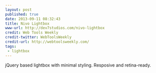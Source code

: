 ```yaml
---
layout: post
published: true
date: 2013-09-11 08:32:43
title: Nivo Lightbox
www-url: http://dev7studios.com/nivo-lightbox
credit: Web Tools Weekly
credit-twitter: WebToolsWeekly
credit-url: http://webtoolsweekly.com/
tags: 
 - lightbox
---
```


jQuery based lightbox with minimal styling. Resposive and retina-ready.